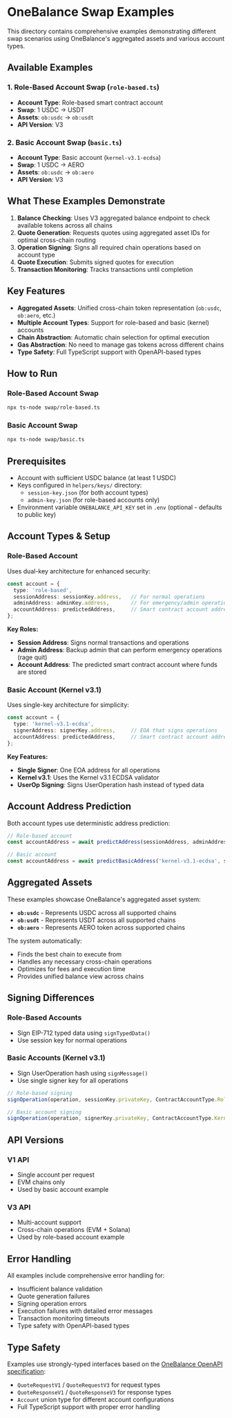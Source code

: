 # OneBalance Swap Examples

This directory contains comprehensive examples demonstrating different swap scenarios using OneBalance's aggregated assets and various account types.

## Available Examples

### 1. Role-Based Account Swap (`role-based.ts`)
- **Account Type**: Role-based smart contract account
- **Swap**: 1 USDC → USDT
- **Assets**: `ob:usdc` → `ob:usdt`
- **API Version**: V3

### 2. Basic Account Swap (`basic.ts`)
- **Account Type**: Basic account (`kernel-v3.1-ecdsa`)
- **Swap**: 1 USDC → AERO
- **Assets**: `ob:usdc` → `ob:aero`
- **API Version**: V3

## What These Examples Demonstrate

1. **Balance Checking**: Uses V3 aggregated balance endpoint to check available tokens across all chains
2. **Quote Generation**: Requests quotes using aggregated asset IDs for optimal cross-chain routing
3. **Operation Signing**: Signs all required chain operations based on account type
4. **Quote Execution**: Submits signed quotes for execution
5. **Transaction Monitoring**: Tracks transactions until completion

## Key Features

- **Aggregated Assets**: Unified cross-chain token representation (`ob:usdc`, `ob:aero`, etc.)
- **Multiple Account Types**: Support for role-based and basic (kernel) accounts
- **Chain Abstraction**: Automatic chain selection for optimal execution
- **Gas Abstraction**: No need to manage gas tokens across different chains
- **Type Safety**: Full TypeScript support with OpenAPI-based types

## How to Run

### Role-Based Account Swap
```bash
npx ts-node swap/role-based.ts
```

### Basic Account Swap
```bash
npx ts-node swap/basic.ts
```

## Prerequisites

- Account with sufficient USDC balance (at least 1 USDC)
- Keys configured in `helpers/keys/` directory:
  - `session-key.json` (for both account types)
  - `admin-key.json` (for role-based accounts only)
- Environment variable `ONEBALANCE_API_KEY` set in `.env` (optional - defaults to public key)

## Account Types & Setup

### Role-Based Account
Uses dual-key architecture for enhanced security:

```typescript
const account = {
  type: 'role-based',
  sessionAddress: sessionKey.address,   // For normal operations
  adminAddress: adminKey.address,       // For emergency/admin operations
  accountAddress: predictedAddress,     // Smart contract account address
};
```

**Key Roles:**
- **Session Address**: Signs normal transactions and operations
- **Admin Address**: Backup admin that can perform emergency operations (rage quit)
- **Account Address**: The predicted smart contract account where funds are stored

### Basic Account (Kernel v3.1)
Uses single-key architecture for simplicity:

```typescript
const account = {
  type: 'kernel-v3.1-ecdsa',
  signerAddress: signerKey.address,     // EOA that signs operations
  accountAddress: predictedAddress,     // Smart contract account address
};
```

**Key Features:**
- **Single Signer**: One EOA address for all operations
- **Kernel v3.1**: Uses the Kernel v3.1 ECDSA validator
- **UserOp Signing**: Signs UserOperation hash instead of typed data

## Account Address Prediction

Both account types use deterministic address prediction:

```typescript
// Role-based account
const accountAddress = await predictAddress(sessionAddress, adminAddress);

// Basic account
const accountAddress = await predictBasicAddress('kernel-v3.1-ecdsa', signerAddress);
```

## Aggregated Assets

These examples showcase OneBalance's aggregated asset system:

- **`ob:usdc`** - Represents USDC across all supported chains
- **`ob:usdt`** - Represents USDT across all supported chains  
- **`ob:aero`** - Represents AERO token across supported chains

The system automatically:
- Finds the best chain to execute from
- Handles any necessary cross-chain operations
- Optimizes for fees and execution time
- Provides unified balance view across chains

## Signing Differences

### Role-Based Accounts
- Sign EIP-712 typed data using `signTypedData()`
- Use session key for normal operations

### Basic Accounts (Kernel v3.1)
- Sign UserOperation hash using `signMessage()`
- Use single signer key for all operations

```typescript
// Role-based signing
signOperation(operation, sessionKey.privateKey, ContractAccountType.RoleBased);

// Basic account signing
signOperation(operation, signerKey.privateKey, ContractAccountType.KernelV31);
```

## API Versions

### V1 API
- Single account per request
- EVM chains only
- Used by basic account example

### V3 API  
- Multi-account support
- Cross-chain operations (EVM + Solana)
- Used by role-based account example

## Error Handling

All examples include comprehensive error handling for:
- Insufficient balance validation
- Quote generation failures
- Signing operation errors
- Execution failures with detailed error messages
- Transaction monitoring timeouts
- Type safety with OpenAPI-based types

## Type Safety

Examples use strongly-typed interfaces based on the [OneBalance OpenAPI specification](https://docs.onebalance.io/api-reference/openapi.json):

- `QuoteRequestV1` / `QuoteRequestV3` for request types
- `QuoteResponseV1` / `QuoteResponseV3` for response types
- `Account` union type for different account configurations
- Full TypeScript support with proper error handling
